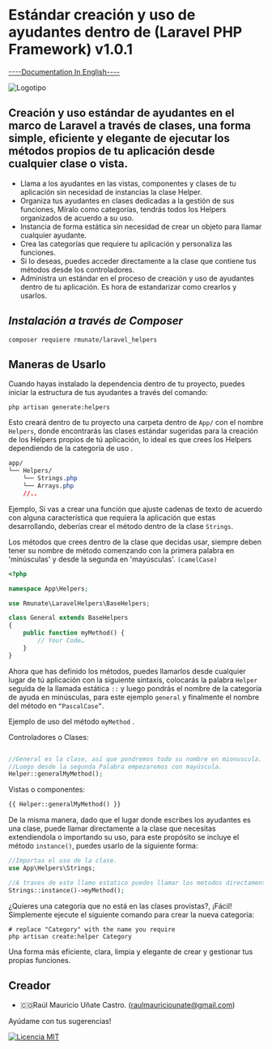 # Estándar creación y uso de ayudantes dentro de (Laravel PHP Framework) v1.0.1
[----Documentation In English----](README.md)


![Logotipo](https://github.com/rmunate/PHP2JS/assets/91748598/447112ed-7993-4808-bfb8-fd85da3c0010)

## Creación y uso estándar de ayudantes en el marco de Laravel a través de clases, una forma simple, eficiente y elegante de ejecutar los métodos propios de tu aplicación desde cualquier clase o vista.

- Llama a los ayudantes en las vistas, componentes y clases de tu aplicación sin necesidad de instancias la clase Helper.
- Organiza tus ayudantes en clases dedicadas a la gestión de sus funciones, Míralo como categorías, tendrás todos los Helpers organizados de acuerdo a su uso.
- Instancia de forma estática sin necesidad de crear un objeto para llamar cualquier ayudante.
- Crea las categorías que requiere tu aplicación y personaliza las funciones.
- Si lo deseas, puedes acceder directamente a la clase que contiene tus métodos desde los controladores.
- Administra un estándar en el proceso de creación y uso de ayudantes dentro de tu aplicación. Es hora de estandarizar como crearlos y usarlos.

## _Instalación a través de Composer_

```shell
composer requiere rmunate/laravel_helpers
```


## Maneras de Usarlo
Cuando hayas instalado la dependencia dentro de tu proyecto, puedes iniciar la estructura de tus ayudantes a través del comando:

```shell
php artisan generate:helpers
```

Esto creará dentro de tu proyecto una carpeta dentro de `App/` con el nombre `Helpers`, donde encontrarás las clases estándar sugeridas para la creación de los Helpers propios de tú aplicación, lo ideal es que crees los Helpers dependiendo de la categoría de uso .

```css
app/
└── Helpers/
    └── Strings.php
    └── Arrays.php
    //..

```
Ejemplo, Si vas a crear una función que ajuste cadenas de texto de acuerdo con alguna característica que requiera la aplicación que estas desarrollando, deberías crear el método dentro de la clase `Strings`.

Los métodos que crees dentro de la clase que decidas usar, siempre deben tener su nombre de método comenzando con la primera palabra en 'minúsculas' y desde la segunda en 'mayúsculas'. `(camelCase)`

```php
<?php

namespace App\Helpers;

use Rmunate\LaravelHelpers\BaseHelpers;

class General extends BaseHelpers
{
    public function myMethod() {
        // Your Code…
    }
}
```
Ahora que has definido los métodos, puedes llamarlos desde cualquier lugar de tú aplicación con la siguiente sintaxis, colocarás la palabra `Helper` seguida de la llamada estática `::` y luego pondrás el nombre de la categoría de ayuda en minúsculas, para este ejemplo `general` y finalmente el nombre del método en `“PascalCase”`.

Ejemplo de uso del método `myMethod` .

Controladores o Clases:

```php

//General es la clase, así que pondremos todo su nombre en mionuscula.
//Luego desde la segunda Palabra empezaremos con mayúscula.
Helper::generalMyMethod();
```
Vistas o componentes:

```php
{{ Helper::generalMyMethod() }}
```

De la misma manera, dado que el lugar donde escribes los ayudantes es una clase, puede llamar directamente a la clase que necesitas extendiendola o importando su uso, para este propósito se incluye el método `instance()`, puedes usarlo de la siguiente forma:

```php
//Importas el uso de la clase.
use App\Helpers\Strings;

//A traves de este llamo estatico puedes llamar los metodos directamente.
Strings::instance()->myMethod();
```
¿Quieres una categoría que no está en las clases provistas?, ¡Fácil! Simplemente ejecute el siguiente comando para crear la nueva categoría:

```shell
# replace "Category" with the name you require
php artisan create:helper Category
```
Una forma más eficiente, clara, limpia y elegante de crear y gestionar tus propias funciones.

## Creador
- 🇨🇴Raúl Mauricio Uñate Castro. (raulmauriciounate@gmail.com)

Ayúdame con tus sugerencias!

[![Licencia MIT](https://img.shields.io/badge/License-MIT-green.svg)](https://choosealicense.com/licenses/mit/)
